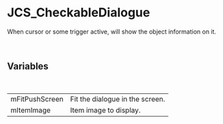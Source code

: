 <!--
   - $File: JCS_CheckableDialogue.html $
   - $Date: 2018-10-01 19:40:16 $
   - $Revision: $
   - $Creator: Jen-Chieh Shen $
   - $Notice: See LICENSE.txt for modification and distribution information
   -                   Copyright © 2018 by Shen, Jen-Chieh $
-->


<div id="content-header">
  <h1>JCS_CheckableDialogue</h1>
</div>

<p>
  When cursor or some trigger active, will show the object information on it.
</p>


<br/>
<h2>Variables</h2>
<br/>

<table>
  <tr>
    <td>mFitPushScreen</td>
    <td>Fit the dialogue in the screen.</td>
  </tr>
  <tr>
    <td>mItemImage</td>
    <td>Item image to display.</td>
  </tr>
</table>
